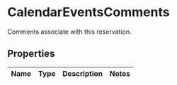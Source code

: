 

# CalendarEventsComments

Comments associate with this reservation.

## Properties

| Name | Type | Description | Notes |
|------------ | ------------- | ------------- | -------------|




